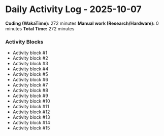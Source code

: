 # Daily Activity Log - 2025-10-07

**Coding (WakaTime):** 272 minutes
**Manual work (Research/Hardware):** 0 minutes
**Total Time:** 272 minutes

### Activity Blocks
- Activity block #1
- Activity block #2
- Activity block #3
- Activity block #4
- Activity block #5
- Activity block #6
- Activity block #7
- Activity block #8
- Activity block #9
- Activity block #10
- Activity block #11
- Activity block #12
- Activity block #13
- Activity block #14
- Activity block #15
